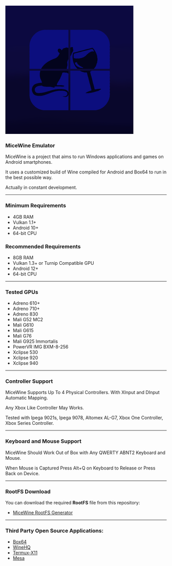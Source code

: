![MiceWine Logo](logo.png "MiceWine Logo")

### MiceWine Emulator

MiceWine is a project that aims to run Windows applications and games on Android smartphones.

It uses a customized build of Wine compiled for Android and Box64 to run in the best possible way.

Actually in constant development.

---

### Minimum Requirements

- 4GB RAM
- Vulkan 1.1+
- Android 10+
- 64-bit CPU

### Recommended Requirements

- 8GB RAM
- Vulkan 1.3+ or Turnip Compatible GPU
- Android 12+
- 64-bit CPU

---

### Tested GPUs

- Adreno 610+
- Adreno 710+
- Adreno 830
- Mali G52 MC2
- Mali G610
- Mali G615
- Mali G76
- Mali G925 Immortalis
- PowerVR IMG BXM-8-256
- Xclipse 530
- Xclipse 920
- Xclipse 940

---

### Controller Support

MiceWine Supports Up To 4 Physical Controllers. With XInput and DInput Automatic Mapping.

Any Xbox Like Controller May Works.

Tested with Ipega 9021s, Ipega 9078, Altomex AL-G7, Xbox One Controller, Xbox Series Controller.

---

### Keyboard and Mouse Support

MiceWine Should Work Out of Box with Any QWERTY ABNT2 Keyboard and Mouse.

When Mouse is Captured Press Alt+Q on Keyboard to Release or Press Back on Device.

---

### RootFS Download

You can download the required **RootFS** file from this repository:  
- [MiceWine RootFS Generator](https://github.com/KreitinnSoftware/MiceWine-RootFS-Generator)

---

### Third Party Open Source Applications:

- [Box64](https://github.com/ptitSeb/box64)
- [WineHQ](https://gitlab.winehq.org/wine/wine)
- [Termux-X11](https://github.com/termux/termux-x11)
- [Mesa](https://gitlab.freedesktop.org/mesa/mesa)
